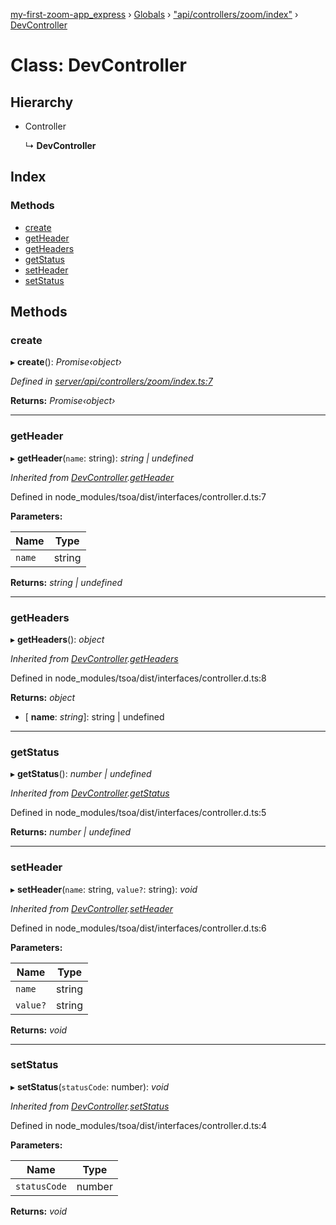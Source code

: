 [my-first-zoom-app_express](../README.md) › [Globals](../globals.md) › ["api/controllers/zoom/index"](../modules/_api_controllers_zoom_index_.md) › [DevController](_api_controllers_zoom_index_.devcontroller.md)

# Class: DevController

## Hierarchy

* Controller

  ↳ **DevController**

## Index

### Methods

* [create](_api_controllers_zoom_index_.devcontroller.md#create)
* [getHeader](_api_controllers_zoom_index_.devcontroller.md#getheader)
* [getHeaders](_api_controllers_zoom_index_.devcontroller.md#getheaders)
* [getStatus](_api_controllers_zoom_index_.devcontroller.md#getstatus)
* [setHeader](_api_controllers_zoom_index_.devcontroller.md#setheader)
* [setStatus](_api_controllers_zoom_index_.devcontroller.md#setstatus)

## Methods

###  create

▸ **create**(): *Promise‹object›*

*Defined in [server/api/controllers/zoom/index.ts:7](https://github.com/waricoma/my-first-zoom-app/blob/ded8f9a/express/server/api/controllers/zoom/index.ts#L7)*

**Returns:** *Promise‹object›*

___

###  getHeader

▸ **getHeader**(`name`: string): *string | undefined*

*Inherited from [DevController](_api_controllers_zoom_index_.devcontroller.md).[getHeader](_api_controllers_zoom_index_.devcontroller.md#getheader)*

Defined in node_modules/tsoa/dist/interfaces/controller.d.ts:7

**Parameters:**

Name | Type |
------ | ------ |
`name` | string |

**Returns:** *string | undefined*

___

###  getHeaders

▸ **getHeaders**(): *object*

*Inherited from [DevController](_api_controllers_zoom_index_.devcontroller.md).[getHeaders](_api_controllers_zoom_index_.devcontroller.md#getheaders)*

Defined in node_modules/tsoa/dist/interfaces/controller.d.ts:8

**Returns:** *object*

* \[ **name**: *string*\]: string | undefined

___

###  getStatus

▸ **getStatus**(): *number | undefined*

*Inherited from [DevController](_api_controllers_zoom_index_.devcontroller.md).[getStatus](_api_controllers_zoom_index_.devcontroller.md#getstatus)*

Defined in node_modules/tsoa/dist/interfaces/controller.d.ts:5

**Returns:** *number | undefined*

___

###  setHeader

▸ **setHeader**(`name`: string, `value?`: string): *void*

*Inherited from [DevController](_api_controllers_zoom_index_.devcontroller.md).[setHeader](_api_controllers_zoom_index_.devcontroller.md#setheader)*

Defined in node_modules/tsoa/dist/interfaces/controller.d.ts:6

**Parameters:**

Name | Type |
------ | ------ |
`name` | string |
`value?` | string |

**Returns:** *void*

___

###  setStatus

▸ **setStatus**(`statusCode`: number): *void*

*Inherited from [DevController](_api_controllers_zoom_index_.devcontroller.md).[setStatus](_api_controllers_zoom_index_.devcontroller.md#setstatus)*

Defined in node_modules/tsoa/dist/interfaces/controller.d.ts:4

**Parameters:**

Name | Type |
------ | ------ |
`statusCode` | number |

**Returns:** *void*

